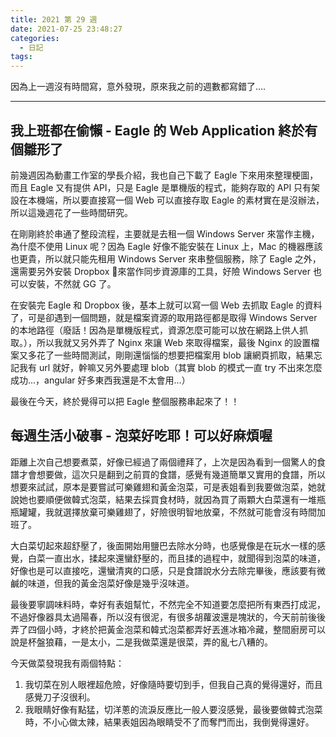 ```yaml
---
title: 2021 第 29 週
date: 2021-07-25 23:48:27
categories:
  - 日記
tags:
---
```


因為上一週沒有時間寫，意外發現，原來我之前的週數都寫錯了....

<!-- more -->

---

## 我上班都在偷懶 - Eagle 的 Web Application 終於有個雛形了

前幾週因為動畫工作室的學長介紹，我也自己下載了 Eagle 下來用來整理梗圖，而且 Eagle 又有提供 API，只是 Eagle 是單機版的程式，能夠存取的 API 只有架設在本機端，所以要直接寫一個 Web 可以直接存取 Eagle 的素材實在是沒辦法，所以這幾週花了一些時間研究。

在剛剛終於串通了整段流程，主要就是去租一個 Windows Server 來當作主機，為什麼不使用 Linux 呢？因為 Eagle 好像不能安裝在 Linux 上，Mac 的機器應該也更貴，所以就只能先租用 Windows Server 來串整個服務，除了 Eagle 之外，還需要另外安裝 Dropbox 來當作同步資源庫的工具，好險 Windows Server 也可以安裝，不然就 GG 了。

在安裝完 Eagle 和 Dropbox 後，基本上就可以寫一個 Web 去抓取 Eagle 的資料了，可是卻遇到一個問題，就是檔案資源的取用路徑都是取得 Windows Server 的本地路徑（廢話！因為是單機版程式，資源怎麼可能可以放在網路上供人抓取。），所以我就又另外弄了 Nginx 來讓 Web 來取得檔案，最後 Nginx 的設置檔案又多花了一些時間測試，剛剛還惱惱的想要把檔案用 blob 讓網頁抓取，結果忘記我有 url 就好，幹嘛又另外要處理 blob（其實 blob 的模式一直 try 不出來怎麼成功...，angular 好多東西我還是不太會用...）

最後在今天，終於覺得可以把 Eagle 整個服務串起來了！！

## 每週生活小破事 - 泡菜好吃耶！可以好麻煩喔

距離上次自己想要煮菜，好像已經過了兩個禮拜了，上次是因為看到一個驚人的食譜才會想要做，這次只是翻到之前買的食譜，感覺有幾道簡單又實用的食譜，所以想要來試試，原本是要嘗試可樂雞翅和黃金泡菜，可是表姐看到我要做泡菜，她就說她也要順便做韓式泡菜，結果去採買食材時，就因為買了兩顆大白菜還有一堆瓶瓶罐罐，我就選擇放棄可樂雞翅了，好險很明智地放棄，不然就可能會沒有時間加班了。

大白菜切起來超舒壓了，後面開始用鹽巴去除水分時，也感覺像是在玩水一樣的感覺，白菜一直出水，揉起來還蠻舒壓的，而且揉的過程中，就聞得到泡菜的味道，好像也是可以直接吃，還蠻清爽的口感，只是食譜說水分去除完畢後，應該要有微鹹的味道，但我的黃金泡菜好像是幾乎沒味道。

最後要寧調味料時，幸好有表姐幫忙，不然完全不知道要怎麼把所有東西打成泥，不過好像器具太過陽春，所以沒有很泥，有很多胡蘿波還是塊狀的，今天前前後後弄了四個小時，才終於把黃金泡菜和韓式泡菜都弄好丟進冰箱冷藏，整間廚房可以說是杯盤狼藉，一是太小，二是我做菜還是很菜，弄的亂七八糟的。

今天做菜發現我有兩個特點：

1. 我切菜在別人眼裡超危險，好像隨時要切到手，但我自己真的覺得還好，而且感覺刀子沒很利。
2. 我眼睛好像有點猛，切洋蔥的流淚反應比一般人要沒感覺，最後要做韓式泡菜時，不小心做太辣，結果表姐因為眼睛受不了而奪門而出，我倒覺得還好。